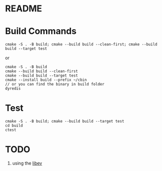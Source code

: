 README
====

# Build Commands

```
cmake -S . -B build; cmake --build build --clean-first; cmake --build build --target test
```
or
```
cmake -S . -B build
cmake --build build --clean-first
cmake --build build --target test
cmake --install build --prefix ~/cbin
// or you can find the binary in build folder
dyredis
```

# Test
```
cmake -S . -B build; cmake --build build --target test
cd build
ctest
```

# TODO

1. using the [libev](https://github.com/enki/libev)

